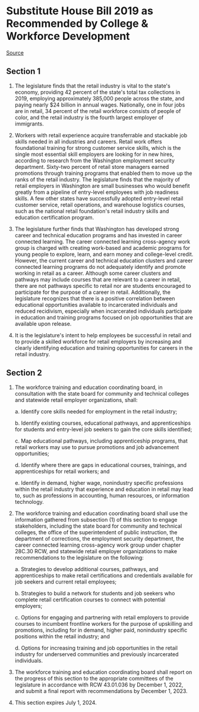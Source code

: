 # Substitute House Bill 2019 as Recommended by College & Workforce Development

[Source](http://lawfilesext.leg.wa.gov/biennium/2021-22/Pdf/Bills/House%20Bills/2019-S.pdf)
## Section 1
1. The legislature finds that the retail industry is vital to the state's economy, providing 42 percent of the state's total tax collections in 2019, employing approximately 385,000 people across the state, and paying nearly $24 billion in annual wages. Nationally, one in four jobs are in retail, 34 percent of the retail workforce consists of people of color, and the retail industry is the fourth largest employer of immigrants.

2. Workers with retail experience acquire transferrable and stackable job skills needed in all industries and careers. Retail work offers foundational training for strong customer service skills, which is the single most essential skill employers are looking for in new hires, according to research from the Washington employment security department. Sixty-two percent of retail store managers earned promotions through training programs that enabled them to move up the ranks of the retail industry. The legislature finds that the majority of retail employers in Washington are small businesses who would benefit greatly from a pipeline of entry-level employees with job readiness skills. A few other states have successfully adopted entry-level retail customer service, retail operations, and warehouse logistics courses, such as the national retail foundation's retail industry skills and education certification program.

3. The legislature further finds that Washington has developed strong career and technical education programs and has invested in career connected learning. The career connected learning cross-agency work group is charged with creating work-based and academic programs for young people to explore, learn, and earn money and college-level credit. However, the current career and technical education clusters and career connected learning programs do not adequately identify and promote working in retail as a career. Although some career clusters and pathways may include courses that are relevant to a career in retail, there are not pathways specific to retail nor are students encouraged to participate for the purpose of a career in retail. Additionally, the legislature recognizes that there is a positive correlation between educational opportunities available to incarcerated individuals and reduced recidivism, especially when incarcerated individuals participate in education and training programs focused on job opportunities that are available upon release.

4. It is the legislature's intent to help employees be successful in retail and to provide a skilled workforce for retail employers by increasing and clearly identifying education and training opportunities for careers in the retail industry.


## Section 2
1. The workforce training and education coordinating board, in consultation with the state board for community and technical colleges and statewide retail employer organizations, shall:

    a. Identify core skills needed for employment in the retail industry;

    b. Identify existing courses, educational pathways, and apprenticeships for students and entry-level job seekers to gain the core skills identified;

    c. Map educational pathways, including apprenticeship programs, that retail workers may use to pursue promotions and job advancement opportunities;

    d. Identify where there are gaps in educational courses, trainings, and apprenticeships for retail workers; and

    e. Identify in demand, higher wage, nonindustry specific professions within the retail industry that experience and education in retail may lead to, such as professions in accounting, human resources, or information technology.

2. The workforce training and education coordinating board shall use the information gathered from subsection (1) of this section to engage stakeholders, including the state board for community and technical colleges, the office of the superintendent of public instruction, the department of corrections, the employment security department, the career connected learning cross-agency work group under chapter 28C.30 RCW, and statewide retail employer organizations to make recommendations to the legislature on the following:

    a. Strategies to develop additional courses, pathways, and apprenticeships to make retail certifications and credentials available for job seekers and current retail employees;

    b. Strategies to build a network for students and job seekers who complete retail certification courses to connect with potential employers;

    c. Options for engaging and partnering with retail employers to provide courses to incumbent frontline workers for the purpose of upskilling and promotions, including for in demand, higher paid, nonindustry specific positions within the retail industry; and

    d. Options for increasing training and job opportunities in the retail industry for underserved communities and previously incarcerated individuals.

3. The workforce training and education coordinating board shall report on the progress of this section to the appropriate committees of the legislature in accordance with RCW 43.01.036 by December 1, 2022, and submit a final report with recommendations by December 1, 2023.

4. This section expires July 1, 2024.


